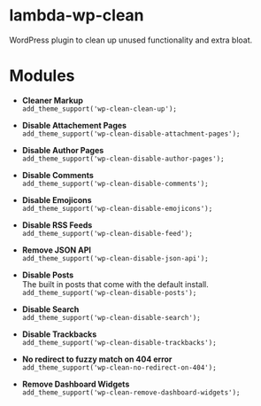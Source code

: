 # lambda-wp-clean
WordPress plugin to clean up unused functionality and extra bloat.

# Modules #

* **Cleaner Markup**<br>
`add_theme_support('wp-clean-clean-up');`

* **Disable Attachement Pages**<br>
`add_theme_support('wp-clean-disable-attachment-pages');`

* **Disable Author Pages**<br>
`add_theme_support('wp-clean-disable-author-pages');`

* **Disable Comments**<br>
`add_theme_support('wp-clean-disable-comments');`

* **Disable Emojicons**<br>
`add_theme_support('wp-clean-disable-emojicons');`

* **Disable RSS Feeds**<br>
`add_theme_support('wp-clean-disable-feed');`

* **Remove JSON API**<br>
`add_theme_support('wp-clean-disable-json-api');`

* **Disable Posts**<br>
The built in posts that come with the default install.<br>
`add_theme_support('wp-clean-disable-posts');`

* **Disable Search**<br>
`add_theme_support('wp-clean-disable-search');`

* **Disable Trackbacks**<br>
`add_theme_support('wp-clean-disable-trackbacks');`

* **No redirect to fuzzy match on 404 error**<br>
`add_theme_support('wp-clean-no-redirect-on-404');`

* **Remove Dashboard Widgets**<br>
`add_theme_support('wp-clean-remove-dashboard-widgets');`

